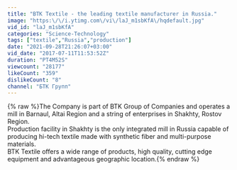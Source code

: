 ```yaml
---
title: "BTK Textile - the leading textile manufacturer in Russia."
image: "https:\/\/i.ytimg.com\/vi\/laJ_m1sbKfA\/hqdefault.jpg"
vid_id: "laJ_m1sbKfA"
categories: "Science-Technology"
tags: ["textile","Russia","production"]
date: "2021-09-28T21:26:07+03:00"
vid_date: "2017-07-11T11:53:52Z"
duration: "PT4M52S"
viewcount: "28177"
likeCount: "359"
dislikeCount: "8"
channel: "БТК Групп"
---
```

{% raw %}The Company is part of BTK Group of Companies and operates a mill in Barnaul, Altai Region and a string of enterprises in Shakhty, Rostov Region. <br />Production facility in Shakhty is the only integrated mill in Russia capable of producing hi-tech textile made with synthetic fiber and multi-purpose materials. <br />BTK Textile offers a wide range of products, high quality, cutting edge equipment and advantageous geographic location.{% endraw %}
